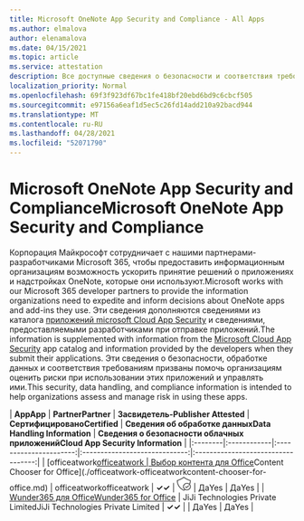 ```yaml
---
title: Microsoft OneNote App Security and Compliance - All Apps
ms.author: elmalova
author: elenamalova
ms.date: 04/15/2021
ms.topic: article
ms.service: attestation
description: Все доступные сведения о безопасности и соответствия требованиям для всех приложений Microsoft OneNote.
localization_priority: Normal
ms.openlocfilehash: 69f3f923df67bc1fe418bf20ebd6bd9c6cbcf505
ms.sourcegitcommit: e97156a6eaf1d5ec5c26fd14add210a92bacd944
ms.translationtype: MT
ms.contentlocale: ru-RU
ms.lasthandoff: 04/28/2021
ms.locfileid: "52071790"
---
```

# <a name="microsoft-onenote-app-security-and-compliance"></a><span data-ttu-id="2e506-103">Microsoft OneNote App Security and Compliance</span><span class="sxs-lookup"><span data-stu-id="2e506-103">Microsoft OneNote App Security and Compliance</span></span>

<span data-ttu-id="2e506-104">Корпорация Майкрософт сотрудничает с нашими партнерами-разработчиками Microsoft 365, чтобы предоставить информационным организациям возможность ускорить принятие решений о приложениях и надстройках OneNote, которые они используют.</span><span class="sxs-lookup"><span data-stu-id="2e506-104">Microsoft works with our Microsoft 365 developer partners to provide the information organizations need to expedite and inform decisions about OneNote apps and add-ins they use.</span></span> <span data-ttu-id="2e506-105">Эти сведения дополняются сведениями из каталога [приложений microsoft Cloud App Security](https://www.microsoft.com/en-us/enterprise-mobility-security/cloud-app-security) и сведениями, предоставляемыми разработчиками при отправке приложений.</span><span class="sxs-lookup"><span data-stu-id="2e506-105">The information is supplemented with information from the [Microsoft Cloud App Security](https://www.microsoft.com/en-us/enterprise-mobility-security/cloud-app-security) app catalog and information provided by the developers when they submit their applications.</span></span> <span data-ttu-id="2e506-106">Эти сведения о безопасности, обработке данных и соответствия требованиям призваны помочь организациям оценить риски при использовании этих приложений и управлять ими.</span><span class="sxs-lookup"><span data-stu-id="2e506-106">This security, data handling, and compliance information is intended to help organizations assess and manage risk in using these apps.</span></span>

| <span data-ttu-id="2e506-107">**App**</span><span class="sxs-lookup"><span data-stu-id="2e506-107">**App**</span></span> | <span data-ttu-id="2e506-108">**Partner**</span><span class="sxs-lookup"><span data-stu-id="2e506-108">**Partner**</span></span> | <span data-ttu-id="2e506-109">**Засвидетель-**</span><span class="sxs-lookup"><span data-stu-id="2e506-109">**Publisher Attested**</span></span> | <span data-ttu-id="2e506-110">**Сертифицировано**</span><span class="sxs-lookup"><span data-stu-id="2e506-110">**Certified**</span></span> | <span data-ttu-id="2e506-111">**Сведения об обработке данных**</span><span class="sxs-lookup"><span data-stu-id="2e506-111">**Data Handling Information**</span></span> | <span data-ttu-id="2e506-112">**Сведения о безопасности облачных приложений**</span><span class="sxs-lookup"><span data-stu-id="2e506-112">**Cloud App Security Information**</span></span> |
|:--------|:------------|:----------------------:|:-----------------------------:|:----------------------------------:|
| <span data-ttu-id="2e506-113">[officeatwork</span><span class="sxs-lookup"><span data-stu-id="2e506-113">[officeatwork</span></span> | <span data-ttu-id="2e506-114">Выбор контента для Office](./officeatwork-officeatworkcontent-chooser-for-office.md)</span><span class="sxs-lookup"><span data-stu-id="2e506-114">Content Chooser for Office](./officeatwork-officeatworkcontent-chooser-for-office.md)</span></span> | <span data-ttu-id="2e506-115">officeatwork</span><span class="sxs-lookup"><span data-stu-id="2e506-115">officeatwork</span></span> | <span data-ttu-id="2e506-116">**✓**</span><span class="sxs-lookup"><span data-stu-id="2e506-116">**✓**</span></span> | <img alt="Certified application badge" src="../media/certified-badge.png" height="25" width="25" /> | <span data-ttu-id="2e506-117">Да</span><span class="sxs-lookup"><span data-stu-id="2e506-117">Yes</span></span> | <span data-ttu-id="2e506-118">Да</span><span class="sxs-lookup"><span data-stu-id="2e506-118">Yes</span></span> |
| [<span data-ttu-id="2e506-119">Wunder365 для Office</span><span class="sxs-lookup"><span data-stu-id="2e506-119">Wunder365 for Office</span></span>](./jiji-technologies-private-limited-wunder365-for-office.md) | <span data-ttu-id="2e506-120">JiJi Technologies Private Limited</span><span class="sxs-lookup"><span data-stu-id="2e506-120">JiJi Technologies Private Limited</span></span> | <span data-ttu-id="2e506-121">**✓**</span><span class="sxs-lookup"><span data-stu-id="2e506-121">**✓**</span></span> |  | <span data-ttu-id="2e506-122">Да</span><span class="sxs-lookup"><span data-stu-id="2e506-122">Yes</span></span> | <span data-ttu-id="2e506-123">Да</span><span class="sxs-lookup"><span data-stu-id="2e506-123">Yes</span></span> |
